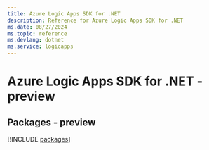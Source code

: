 ```yaml
---
title: Azure Logic Apps SDK for .NET
description: Reference for Azure Logic Apps SDK for .NET
ms.date: 08/27/2024
ms.topic: reference
ms.devlang: dotnet
ms.service: logicapps
---
```

# Azure Logic Apps SDK for .NET - preview
## Packages - preview
[!INCLUDE [packages](logic-apps-index.md)]